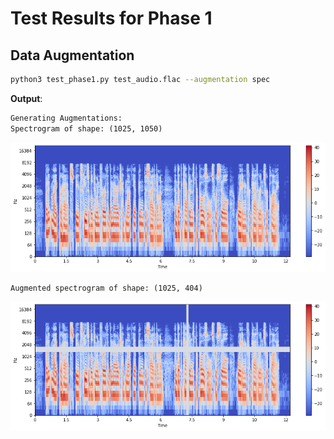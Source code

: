 # Test Results for Phase 1

## Data Augmentation

```bash
python3 test_phase1.py test_audio.flac --augmentation spec
```

**Output**:

```txt
Generating Augmentations:
Spectrogram of shape: (1025, 1050)
```

![Sample](Phase1/Sample.png)

```txt
Augmented spectrogram of shape: (1025, 404)
```

![Augmented Sample](Phase1/Augmented_Sample.png)
